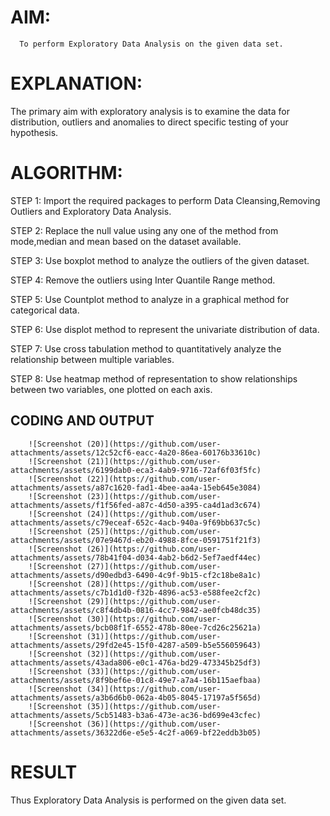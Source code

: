 
# AIM:
      To perform Exploratory Data Analysis on the given data set.
      
# EXPLANATION:
  The primary aim with exploratory analysis is to examine the data for distribution, outliers and anomalies to direct specific testing of your hypothesis.
  
# ALGORITHM:
STEP 1: Import the required packages to perform Data Cleansing,Removing Outliers and Exploratory Data Analysis.

STEP 2: Replace the null value using any one of the method from mode,median and mean based on the dataset available.

STEP 3: Use boxplot method to analyze the outliers of the given dataset.

STEP 4: Remove the outliers using Inter Quantile Range method.

STEP 5: Use Countplot method to analyze in a graphical method for categorical data.

STEP 6: Use displot method to represent the univariate distribution of data.

STEP 7: Use cross tabulation method to quantitatively analyze the relationship between multiple variables.

STEP 8: Use heatmap method of representation to show relationships between two variables, one plotted on each axis.

## CODING AND OUTPUT
        ![Screenshot (20)](https://github.com/user-attachments/assets/12c52cf6-eacc-4a20-86ea-60176b33610c)
        ![Screenshot (21)](https://github.com/user-attachments/assets/6199dab0-eca3-4ab9-9716-72af6f03f5fc)
        ![Screenshot (22)](https://github.com/user-attachments/assets/a87c1620-fad1-4bee-aa4a-15eb645e3084)
        ![Screenshot (23)](https://github.com/user-attachments/assets/f1f56fed-a87c-4d50-a395-ca4d1ad3c674)
        ![Screenshot (24)](https://github.com/user-attachments/assets/c79eceaf-652c-4acb-940a-9f69bb637c5c)
        ![Screenshot (25)](https://github.com/user-attachments/assets/07e9467d-eb20-4988-8fce-0591751f21f3)
        ![Screenshot (26)](https://github.com/user-attachments/assets/78b41f04-d034-4ab2-b6d2-5ef7aedf44ec)
        ![Screenshot (27)](https://github.com/user-attachments/assets/d90edbd3-6490-4c9f-9b15-cf2c18be8a1c)
        ![Screenshot (28)](https://github.com/user-attachments/assets/c7b1d1d0-f32b-4896-ac53-e588fee2cf2c)
        ![Screenshot (29)](https://github.com/user-attachments/assets/c8f4db4b-0816-4cc7-9842-ae0fcb48dc35)
        ![Screenshot (30)](https://github.com/user-attachments/assets/bcb08f1f-6552-478b-80ee-7cd26c25621a)
        ![Screenshot (31)](https://github.com/user-attachments/assets/29fd2e45-15f0-4287-a509-b5e556059643)
        ![Screenshot (32)](https://github.com/user-attachments/assets/43ada806-e0c1-476a-bd29-473345b25df3)
        ![Screenshot (33)](https://github.com/user-attachments/assets/8f9bef6e-01c8-49e7-a7a4-16b115aefbaa)
        ![Screenshot (34)](https://github.com/user-attachments/assets/a3b6d6b0-062a-4b05-8045-17197a5f565d)
        ![Screenshot (35)](https://github.com/user-attachments/assets/5cb51483-b3a6-473e-ac36-bd699e43cfec)
        ![Screenshot (36)](https://github.com/user-attachments/assets/36322d6e-e5e5-4c2f-a069-bf22eddb3b05)
        
                        




        
                
                
      




        

        

        

        

        

        

        
        

        

        

        




        





# RESULT
 Thus  Exploratory Data Analysis is performed on the given data set.
